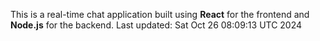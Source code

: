 This is a real-time chat application built using **React** for the frontend and **Node.js** for the backend.
Last updated: Sat Oct 26 08:09:13 UTC 2024

